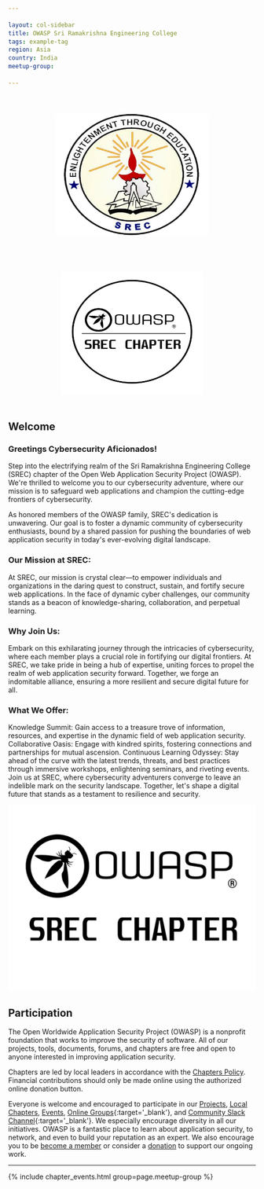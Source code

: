```yaml
---

layout: col-sidebar
title: OWASP Sri Ramakrishna Engineering College
tags: example-tag
region: Asia
country: India
meetup-group:

---
```

<p align="center">
  <img src="assets/images/srec-logo.png" height = "250" width="310" style="margin: 35px; margin-top: 40px; margin-bottom: 50px;"/>
  <img src="assets/images/OWASP Circle logo.png" height = "250" width="290" style="margin: 35px; margin-top: 20px; margin-bottom: 20px;"/>
</p>

## Welcome
### Greetings Cybersecurity Aficionados!

Step into the electrifying realm of the Sri Ramakrishna Engineering College (SREC) chapter of the Open Web Application Security Project (OWASP). We're thrilled to welcome you to our cybersecurity adventure, where our mission is to safeguard web applications and champion the cutting-edge frontiers of cybersecurity.

As honored members of the OWASP family, SREC's dedication is unwavering. Our goal is to foster a dynamic community of cybersecurity enthusiasts, bound by a shared passion for pushing the boundaries of web application security in today's ever-evolving digital landscape.

### Our Mission at SREC:

At SREC, our mission is crystal clear—to empower individuals and organizations in the daring quest to construct, sustain, and fortify secure web applications. In the face of dynamic cyber challenges, our community stands as a beacon of knowledge-sharing, collaboration, and perpetual learning.

### Why Join Us:

Embark on this exhilarating journey through the intricacies of cybersecurity, where each member plays a crucial role in fortifying our digital frontiers. At SREC, we take pride in being a hub of expertise, uniting forces to propel the realm of web application security forward. Together, we forge an indomitable alliance, ensuring a more resilient and secure digital future for all.

### What We Offer:

Knowledge Summit: Gain access to a treasure trove of information, resources, and expertise in the dynamic field of web application security.
Collaborative Oasis: Engage with kindred spirits, fostering connections and partnerships for mutual ascension.
Continuous Learning Odyssey: Stay ahead of the curve with the latest trends, threats, and best practices through immersive workshops, enlightening seminars, and riveting events.
Join us at SREC, where cybersecurity adventurers converge to leave an indelible mark on the security landscape. Together, let's shape a digital future that stands as a testament to resilience and security.

<img src="assets/images/OWASP Srec Chapter.png">

## Participation
The Open Worldwide Application Security Project (OWASP) is a nonprofit foundation that works to improve the security of software. All of our projects, tools, documents, forums, and chapters are free and open to anyone interested in improving application security. 

Chapters are led by local leaders in accordance with the [Chapters Policy](/www-policy/operational/chapters). Financial contributions should only be made online using the authorized online donation button. 

Everyone is welcome and encouraged to participate in our [Projects](/projects/), [Local Chapters](/chapters/), [Events](/events/), [Online Groups](https://groups.google.com/a/owasp.com/){:target='_blank'}, and [Community Slack Channel](https://owasp.slack.com/){:target='_blank'}. We especially encourage diversity in all our initiatives. OWASP is a fantastic place to learn about application security, to network, and even to build your reputation as an expert. We also encourage you to be [become a member](/membership/) or consider a [donation](/donate/) to support our ongoing work.

<!-- Next Meeting/Event <!-- You should keep this section as it will populate your meetup events -->
---------------------
{% include chapter_events.html group=page.meetup-group %}
 


<!-- You should delete this comment

Standard Chapter Page Template
This is an example of a Project or Chapter page.
Please change these items to indicate the actual information you wish to present. In addition to this information, the 'front-matter' above the text should be modified to reflect your actual information.  An explanation of each of the front-matter items is below:

{front matter for this file}

```
- layout: This is the layout used by project and chapter pages.  You should leave this value as col-sidebar
- title: This is the title of your project or chapter page, usually the name.  For example, OWASP Zed Attack Proxy or OWASP Baltimore
- tags: This is a space-delimited list of tags you associate with your project or chapter.  If you are using tabs, at least one of these tags should be unique in order to be used in the tabs files (an example tab is included in this repo) 
- region: This is the region you are in according to our data
```

{copy for this file (index.md)}
Replace the text above the commented area with your information in the format below:
```
## Welcome
Include some information here about your chapter

## Participation
The Open Worldwide Application Security Project (OWASP) is a nonprofit foundation that works to improve the security of software. All of our projects ,tools, documents, forums, and chapters are free and open to anyone interested in improving application security. 

Chapters are led by local leaders in accordance with the [Chapter Leader Handbook](/www-policy/rules-of-procedure/chapter-handbook). Financial contributions should only be made online using the authorized online donation button. To be a SPEAKER at ANY OWASP Chapter in the world simply review the [speaker agreement](/www-policy/speaker-agreement) and then contact the local chapter leader with details of what OWASP Project, independent research, or related software security topic you would like to present.

Everyone is welcome and encouraged to participate in our [Projects](/projects), [Local Chapters](/chapters), [Events](/events), [Online Groups](https://groups.google.com/a/owasp.com/){:target='_blank'}, and [Community Slack Channel](https://owasp.slack.com/){:target='_blank'}. We especially encourage diversity in all our initiatives. OWASP is a fantastic place to learn about application security, to network, and even to build your reputation as an expert. We also encourage you to be [become a member](/membership) or consider a [donation](/donate) to support our ongoing work.

## Next Meeting/Event
---------------------
{% comment %}
{% include chapter_events.html group=page.meetup-group %}
{% endcomment %}

```
{info.md}

This separate file is where you should place links to your Google Group and Meetup page. It will be automatically rendered in the column sidebar.

{leaders.md}

Another separate file that should simply include each leaders name with mailto link as a list. It will also be automatically rendered in the column sidebar.

-->
